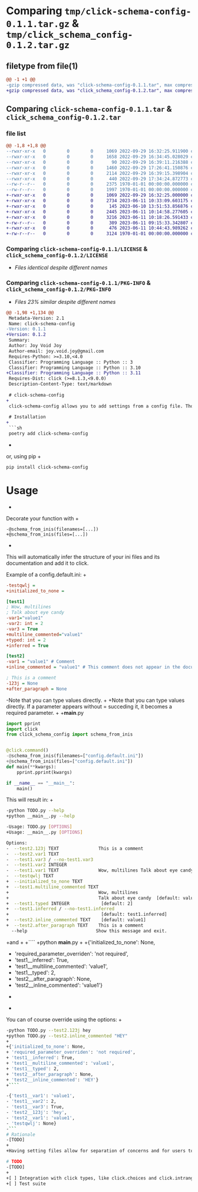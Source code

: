 # Comparing `tmp/click-schema-config-0.1.1.tar.gz` & `tmp/click_schema_config-0.1.2.tar.gz`

## filetype from file(1)

```diff
@@ -1 +1 @@
-gzip compressed data, was "click-schema-config-0.1.1.tar", max compression
+gzip compressed data, was "click_schema_config-0.1.2.tar", max compression
```

## Comparing `click-schema-config-0.1.1.tar` & `click_schema_config-0.1.2.tar`

### file list

```diff
@@ -1,8 +1,8 @@
--rwxr-xr-x   0        0        0     1069 2022-09-29 16:32:25.911900 click-schema-config-0.1.1/LICENSE
--rwxr-xr-x   0        0        0     1658 2022-09-29 16:34:45.028029 click-schema-config-0.1.1/README.md
--rwxr-xr-x   0        0        0       90 2022-09-29 16:39:11.216388 click-schema-config-0.1.1/click_schema_config/__init__.py
--rwxr-xr-x   0        0        0     1460 2022-09-29 17:26:41.150876 click-schema-config-0.1.1/click_schema_config/click.py
--rwxr-xr-x   0        0        0     2114 2022-09-29 16:39:15.398904 click-schema-config-0.1.1/click_schema_config/config.py
--rwxr-xr-x   0        0        0      440 2022-09-29 17:34:24.872773 click-schema-config-0.1.1/pyproject.toml
--rw-r--r--   0        0        0     2375 1970-01-01 00:00:00.000000 click-schema-config-0.1.1/setup.py
--rw-r--r--   0        0        0     1997 1970-01-01 00:00:00.000000 click-schema-config-0.1.1/PKG-INFO
+-rwxr-xr-x   0        0        0     1069 2022-09-29 16:32:25.000000 click_schema_config-0.1.2/LICENSE
+-rwxr-xr-x   0        0        0     2734 2023-06-11 10:33:09.603175 click_schema_config-0.1.2/README.md
+-rwxr-xr-x   0        0        0      145 2023-06-10 13:51:53.856876 click_schema_config-0.1.2/click_schema_config/__init__.py
+-rwxr-xr-x   0        0        0     2445 2023-06-11 10:14:58.277605 click_schema_config-0.1.2/click_schema_config/click.py
+-rwxr-xr-x   0        0        0     3216 2023-06-11 10:18:26.591433 click_schema_config-0.1.2/click_schema_config/config.py
+-rw-r--r--   0        0        0      309 2023-06-11 09:15:33.342807 click_schema_config-0.1.2/click_schema_config/types.py
+-rwxr-xr-x   0        0        0      476 2023-06-11 10:44:43.989262 click_schema_config-0.1.2/pyproject.toml
+-rw-r--r--   0        0        0     3124 1970-01-01 00:00:00.000000 click_schema_config-0.1.2/PKG-INFO
```

### Comparing `click-schema-config-0.1.1/LICENSE` & `click_schema_config-0.1.2/LICENSE`

 * *Files identical despite different names*

### Comparing `click-schema-config-0.1.1/PKG-INFO` & `click_schema_config-0.1.2/PKG-INFO`

 * *Files 23% similar despite different names*

```diff
@@ -1,98 +1,134 @@
 Metadata-Version: 2.1
 Name: click-schema-config
-Version: 0.1.1
+Version: 0.1.2
 Summary: 
 Author: Joy Void Joy
 Author-email: joy.void.joy@gmail.com
 Requires-Python: >=3.10,<4.0
 Classifier: Programming Language :: Python :: 3
 Classifier: Programming Language :: Python :: 3.10
+Classifier: Programming Language :: Python :: 3.11
 Requires-Dist: click (>=8.1.3,<9.0.0)
 Description-Content-Type: text/markdown
 
 # click-schema-config
+
 click-schema-config allows you to add settings from a config file. Those will be automatically pulled into your program description without having to repeat them. Comments will be used as helper text for click.
 
 # Installation
+
 ```sh
 poetry add click-schema-config
 ```
+
 or, using pip
+
 ```
 pip install click-schema-config
 ```
 
 # Usage
+
 Decorate your function with
+
 ```
-@schema_from_inis(filenames=[...])
+@schema_from_inis(files=[...])
 ```
+
 This will automatically infer the structure of your ini files and its documentation and add it to click.
 
 Example of a config.default.ini:
+
 ```ini
-testqwlj =
+initialized_to_none =
 
 [test1]
 ; Wow, multilines
 ; Talk about eye candy
-var1="value1"
-var2: int = 2
-var3 = True
+multiline_commented="value1"
+typed: int = 2
+inferred = True
 
 [test2]
-var1 = "value1" # Comment
+inline_commented = "value1" # This comment does not appear in the documentation
 
 ; This is a comment
-123j = None
+after_paragraph = None
 ```
-Note that you can type values directly.
+
+Note that you can type values directly. If a parameter appears without = succeding it, it becomes a required parameter.
+
+**main**.py
 
 ```python
 import pprint
 import click
 from click_schema_config import schema_from_inis
 
 
 @click.command()
-@schema_from_inis(filenames=["config.default.ini"])
+@schema_from_inis(files=["config.default.ini"])
 def main(**kwargs):
     pprint.pprint(kwargs)
 
 if __name__ == "__main__":
     main()
 ```
 
 This will result in:
+
 ```sh
-python TODO.py --help
+python __main__.py --help
 
-Usage: TODO.py [OPTIONS]
+Usage: __main__.py [OPTIONS]
 
 Options:
-  --test2.123j TEXT               This is a comment
-  --test2.var1 TEXT
-  --test1.var3 / --no-test1.var3
-  --test1.var2 INTEGER
-  --test1.var1 TEXT               Wow, multilines Talk about eye candy
-  --testqwlj TEXT
+  --initialized_to_none TEXT
+  --test1.multiline_commented TEXT
+                                  Wow, multilines
+                                  Talk about eye candy  [default: value1]
+  --test1.typed INTEGER            [default: 2]
+  --test1.inferred / --no-test1.inferred
+                                   [default: test1.inferred]
+  --test2.inline_commented TEXT    [default: value1]
+  --test2.after_paragraph TEXT    This is a comment
   --help                          Show this message and exit.
 ```
 
+and
+
+````
+python __main__.py
+
+{'initialized_to_none': None,
+ 'required_parameter_overriden': 'not required',
+ 'test1__inferred': True,
+ 'test1__multiline_commented': 'value1',
+ 'test1__typed': 2,
+ 'test2__after_paragraph': None,
+ 'test2__inline_commented': 'value1'}
+ ```
+
 You can of course override using the options:
+
 ```sh
-python TODO.py --test2.123j hey
+python TODO.py --test2.inline_commented "HEY"
+
+{'initialized_to_none': None,
+ 'required_parameter_overriden': 'not required',
+ 'test1__inferred': True,
+ 'test1__multiline_commented': 'value1',
+ 'test1__typed': 2,
+ 'test2__after_paragraph': None,
+ 'test2__inline_commented': 'HEY'}
+````
 
-{'test1__var1': 'value1',
- 'test1__var2': 2,
- 'test1__var3': True,
- 'test2__123j': 'hey',
- 'test2__var1': 'value1',
- 'testqwlj': None}
-```
 # Rationale
-[TODO]
+
+Having setting files allow for separation of concerns and for users to know what they are expected to tweak and modify. This library is here to provide schema specifications of settings.
 
 # TODO
-[TODO]
+
+[ ] Integration with click types, like click.choices and click.intrange
+[ ] Test suite
```

